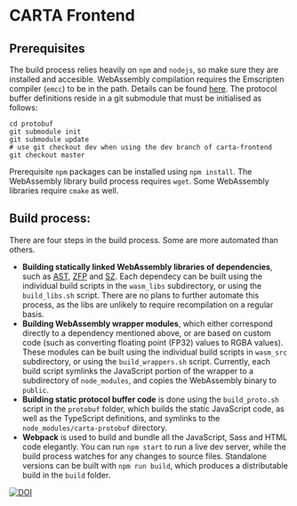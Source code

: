 # CARTA Frontend

## Prerequisites
The build process relies heavily on `npm` and `nodejs`, so make sure they are installed and accesible.
WebAssembly compilation requires the Emscripten compiler (`emcc`) to be in the path. Details can be found [here](http://kripken.github.io/emscripten-site/docs/getting_started/downloads.html). The protocol buffer definitions reside in a git submodule that must be initialised as follows:
```
cd protobuf
git submodule init
git submodule update
# use git checkout dev when using the dev branch of carta-frontend
git checkout master 
```
Prerequisite `npm` packages can be installed using `npm install`. The WebAssembly library build process requires `wget`. Some WebAssembly libraries require `cmake` as well.

## Build process:
There are four steps in the build process. Some are more automated than others.
* **Building statically linked WebAssembly libraries of dependencies**, such as [AST](https://github.com/Starlink/ast), [ZFP](https://github.com/LLNL/zfp) and [SZ](https://github.com/disheng222/SZ).
Each dependecy can be built using the individual build scripts in the `wasm_libs` subdirectory, or using the `build_libs.sh` script.
There are no plans to further automate this process, as the libs are unlikely to require recompilation on a regular basis.
* **Building WebAssembly wrapper modules**, which either correspond directly to a dependency mentioned above, or are based on custom code (such as converting floating point (FP32) values to RGBA values).
These modules can be built using the individual build scripts in `wasm_src` subdirectory, or using the `build_wrappers.sh` script.
Currently, each build script symlinks the JavaScript portion of the wrapper to a subdirectory of `node_modules`, and copies the WebAssembly binary to `public`.
* **Building static protocol buffer code** is done using the `build_proto.sh` script in the `protobuf` folder, which builds the static JavaScript code, as well as the TypeScript definitions, and symlinks to the `node_modules/carta-protobuf` directory.
* **Webpack** is used to build and bundle all the JavaScript, Sass and HTML code elegantly. You can run `npm start` to run a live dev server, while the build process watches for any changes to source files.
Standalone versions can be built with `npm run build`, which produces a distributable build in the `build` folder.

[![DOI](https://zenodo.org/badge/DOI/10.5281/zenodo.3377984.svg)](https://doi.org/10.5281/zenodo.3377984)
